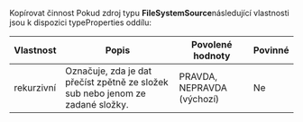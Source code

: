 Kopírovat činnost Pokud zdroj typu **FileSystemSource**následující vlastnosti jsou k dispozici typeProperties oddílu:

| Vlastnost | Popis | Povolené hodnoty | Povinné |
| -------- | ----------- | -------------- | -------- |
| rekurzivní | Označuje, zda je dat přečíst zpětně ze složek sub nebo jenom ze zadané složky. | PRAVDA, NEPRAVDA (výchozí)| Ne | 
